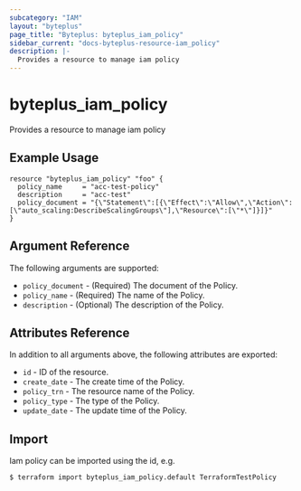 ```yaml
---
subcategory: "IAM"
layout: "byteplus"
page_title: "Byteplus: byteplus_iam_policy"
sidebar_current: "docs-byteplus-resource-iam_policy"
description: |-
  Provides a resource to manage iam policy
---
```

# byteplus_iam_policy
Provides a resource to manage iam policy
## Example Usage
```hcl
resource "byteplus_iam_policy" "foo" {
  policy_name     = "acc-test-policy"
  description     = "acc-test"
  policy_document = "{\"Statement\":[{\"Effect\":\"Allow\",\"Action\":[\"auto_scaling:DescribeScalingGroups\"],\"Resource\":[\"*\"]}]}"
}
```
## Argument Reference
The following arguments are supported:
* `policy_document` - (Required) The document of the Policy.
* `policy_name` - (Required) The name of the Policy.
* `description` - (Optional) The description of the Policy.

## Attributes Reference
In addition to all arguments above, the following attributes are exported:
* `id` - ID of the resource.
* `create_date` - The create time of the Policy.
* `policy_trn` - The resource name of the Policy.
* `policy_type` - The type of the Policy.
* `update_date` - The update time of the Policy.


## Import
Iam policy can be imported using the id, e.g.
```
$ terraform import byteplus_iam_policy.default TerraformTestPolicy
```

